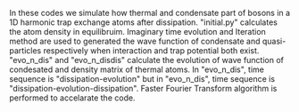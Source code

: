 In these codes we simulate how thermal and condensate part of bosons in a 1D harmonic trap exchange atoms after dissipation. 
"initial.py" calculates the atom density in equilibruim. Imaginary time evolution and Iteration method are used to generated the wave function of condensate and quasi-particles respectively when interaction and trap potential both exist.
"evo_n_dis" and "evo_n_disdis" calculate the evolution of wave function of condesated and density matrix of thermal atoms. In "evo_n_dis", time sequence is "dissipation-evolution" but in "evo_n_dis", time sequence is "dissipation-evolution-dissipation". Faster Fourier Transform algorithm is performed to accelarate the code.
